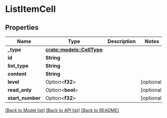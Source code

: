 # ListItemCell

## Properties

Name | Type | Description | Notes
------------ | ------------- | ------------- | -------------
**_type** | [**crate::models::CellType**](cellType.md) |  | 
**id** | **String** |  | 
**list_type** | **String** |  | 
**content** | **String** |  | 
**level** | Option<**f32**> |  | [optional]
**read_only** | Option<**bool**> |  | [optional]
**start_number** | Option<**f32**> |  | [optional]

[[Back to Model list]](../README.md#documentation-for-models) [[Back to API list]](../README.md#documentation-for-api-endpoints) [[Back to README]](../README.md)


